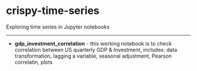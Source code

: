 # crispy-time-series
Exploring time series in Jupyter notebooks
***
* **gdp_investment_correlation** - this working notebook is to check correlation between US quarterly GDP & Investment, includes: data transformation, lagging a variable, seasonal adjustment, Pearson correlatin, plots
